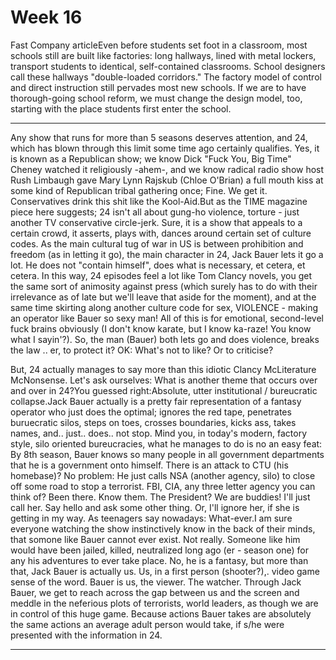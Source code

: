 # Week 16

Fast Company articleEven before students set foot in a classroom, most
schools still are built like factories: long hallways, lined with
metal lockers, transport students to identical, self-contained
classrooms. School designers call these hallways "double-loaded
corridors." The factory model of control and direct instruction still
pervades most new schools. If we are to have thorough-going school
reform, we must change the design model, too, starting with the place
students first enter the school.

---


Any show that runs for more than 5 seasons deserves attention, and
24, which has blown through this limit some time ago certainly
qualifies. Yes, it is known as a Republican show; we know Dick "Fuck
You, Big Time" Cheney watched it religiously -ahem-, and we know
radical radio show host Rush Limbaugh gave Mary Lynn Rajskub (Chloe
O'Brian) a full mouth kiss at some kind of Republican tribal gathering
once; Fine. We get it. Conservatives drink this shit like the
Kool-Aid.But as the TIME magazine piece here suggests; 24 isn't all
about gung-ho violence, torture - just another TV conservative
circle-jerk. Sure, it is a show that appeals to a certain crowd, it
asserts, plays with, dances around certain set of culture codes.  As
the main cultural tug of war in US is between prohibition and freedom
(as in letting it go), the main character in 24, Jack Bauer lets it go
a lot. He does not "contain himself", does what is necessary, et
cetera, et cetera. In this way, 24 episodes feel a lot like Tom Clancy
novels, you get the same sort of animosity against press (which surely
has to do with their irrelevance as of late but we'll leave that aside
for the moment), and at the same time skirting along another culture
code for sex, VIOLENCE - making an operator like Bauer so sexy man!
All of this is for emotional, second-level fuck brains obviously (I
don't know karate, but I know ka-raze! You know what I sayin'?). So,
the man (Bauer) both lets go and does violence, breaks the law .. er,
to protect it? OK: What's not to like? Or to criticise?

But, 24 actually manages to say more than this idiotic Clancy
McLiterature McNonsense. Let's ask ourselves: What is another theme
that occurs over and over in 24?You guessed right:Absolute, utter
institutional / bureucratic collapse.Jack Bauer actually is a pretty
fair representation of a fantasy operator who just does the optimal;
ignores the red tape, penetrates buruecratic silos, steps on toes,
crosses boundaries, kicks ass, takes names, and.. just.. does.. not
stop. Mind you, in today's modern, factory style, silo oriented
bureucracies, what he manages to do is no an easy feat: By 8th season,
Bauer knows so many people in all government departments that he is a
government onto himself. There is an attack to CTU (his homebase)? No
problem: He just calls NSA (another agency, silo) to close off some
road to stop a terrorist. FBI, CIA, any three letter agency you can
think of? Been there. Know them. The President? We are buddies! I'll
just call her. Say hello and ask some other thing. Or, I'll ignore
her, if she is getting in my way. As teenagers say nowadays:
What-ever.I am sure everyone watching the show instinctively know in
the back of their minds, that somone like Bauer cannot ever exist. Not
really. Someone like him would have been jailed, killed, neutralized
long ago (er - season one) for any his adventures to ever take
place. No, he is a fantasy, but more than that, Jack Bauer is actually
us. Us, in a first person (shooter?),. video game sense of the
word. Bauer is us, the viewer. The watcher. Through Jack Bauer, we get
to reach across the gap between us and the screen and meddle in the
neferious plots of terrorists, world leaders, as though we are in
control of this huge game. Because actions Bauer takes are absolutely
the same actions an average adult person would take, if s/he were
presented with the information in 24.

---
